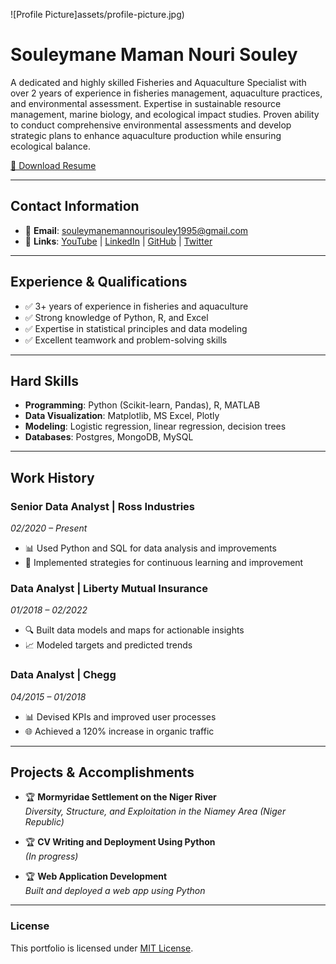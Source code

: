![Profile Picture]assets/profile-picture.jpg)

# Souleymane Maman Nouri Souley

A dedicated and highly skilled Fisheries and Aquaculture Specialist with over 2 years of experience in fisheries management, aquaculture practices, and environmental assessment. Expertise in sustainable resource management, marine biology, and ecological impact studies. Proven ability to conduct comprehensive environmental assessments and develop strategic plans to enhance aquaculture production while ensuring ecological balance.

[📄 Download Resume](resume.pdf)

---

## Contact Information
- 📧 **Email**: souleymanemannourisouley1995@gmail.com  
- 🔗 **Links**: [YouTube](#) | [LinkedIn](#) | [GitHub](#) | [Twitter](#)

---

## Experience & Qualifications
- ✅ 3+ years of experience in fisheries and aquaculture
- ✅ Strong knowledge of Python, R, and Excel
- ✅ Expertise in statistical principles and data modeling
- ✅ Excellent teamwork and problem-solving skills

---

## Hard Skills
- **Programming**: Python (Scikit-learn, Pandas), R, MATLAB  
- **Data Visualization**: Matplotlib, MS Excel, Plotly  
- **Modeling**: Logistic regression, linear regression, decision trees  
- **Databases**: Postgres, MongoDB, MySQL  

---

## Work History
### **Senior Data Analyst | Ross Industries**
*02/2020 – Present*  
- 📊 Used Python and SQL for data analysis and improvements  
- 🚀 Implemented strategies for continuous learning and improvement  

### **Data Analyst | Liberty Mutual Insurance**
*01/2018 – 02/2022*  
- 🔍 Built data models and maps for actionable insights  
- 📈 Modeled targets and predicted trends  

### **Data Analyst | Chegg**
*04/2015 – 01/2018*  
- 📊 Devised KPIs and improved user processes  
- 🌐 Achieved a 120% increase in organic traffic  

---

## Projects & Accomplishments
- 🏆 **Mormyridae Settlement on the Niger River**  
  *Diversity, Structure, and Exploitation in the Niamey Area (Niger Republic)*  

- 🏆 **CV Writing and Deployment Using Python**  
  *(In progress)*  

- 🏆 **Web Application Development**  
  *Built and deployed a web app using Python*  

---

### License
This portfolio is licensed under [MIT License](LICENSE).

